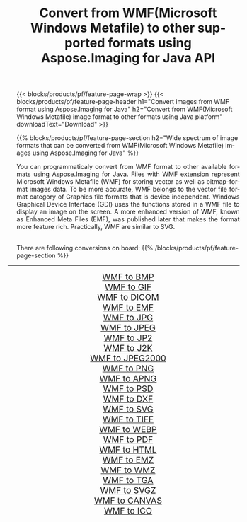 ﻿---
title: Convert from WMF(Microsoft Windows Metafile) to other supported formats using Aspose.Imaging for Java API 
weight: 3920
url: /java/conversion/from/wmf 
lang: en
langdirlevel: 2
locales: zh-hans,ja,it,ru,de,es,fr,nl,id,lt,pl,pt,vi,tr,ko,zh-hant,ar,hi,th,sv,cs,uk,he
description: Aspose.Imaging API can easily convert from WMF(Microsoft Windows Metafile) to other formats using Java platform
---

{{< blocks/products/pf/feature-page-wrap >}}
{{< blocks/products/pf/feature-page-header h1="Convert images from WMF format using Aspose.Imaging for Java" h2="Convert from WMF(Microsoft Windows Metafile) image format to other formats using Java platform" downloadText="Download" >}}


{{% blocks/products/pf/feature-page-section  h2="Wide spectrum of image formats that can be converted from WMF(Microsoft Windows Metafile) images using Aspose.Imaging for Java" %}}
<p align=justify>You can programmaticaly convert from WMF format to other available formats using 
Aspose.Imaging for Java. Files with WMF extension represent Microsoft Windows Metafile (WMF) for storing vector as well as bitmap-format images data. To be more accurate, WMF belongs to the vector file format category of Graphics file formats that is device independent. Windows Graphical Device Interface (GDI) uses the functions stored in a WMF file to display an image on the screen. A more enhanced version of WMF, known as Enhanced Meta Files (EMF), was published later that makes the format more feature rich. Practically, WMF are similar to SVG.</p>
<br/>
There are following conversions on board:
{{% /blocks/products/pf/feature-page-section %}}
<div class="container-fluid productfamilypage bg-gray">
    <div class="convertypes bg-gray agp-content section">
        <div class="container">
		<hr style="margin-left:-20px;"/>
		<div class="row other-converters" style="gap: 10px;font-size: 19px;text-align:center;">
		    <div class='col-md-2 other-converter remove-lp remove-rp'><a href="/imaging/java/conversion/wmf-to-bmp" style="padding:15px;">WMF to BMP</a></div><div class='col-md-2 other-converter remove-lp remove-rp'><a href="/imaging/java/conversion/wmf-to-gif" style="padding:15px;">WMF to GIF</a></div><div class='col-md-2 other-converter remove-lp remove-rp'><a href="/imaging/java/conversion/wmf-to-dicom" style="padding:15px;">WMF to DICOM</a></div><div class='col-md-2 other-converter remove-lp remove-rp'><a href="/imaging/java/conversion/wmf-to-emf" style="padding:15px;">WMF to EMF</a></div><div class='col-md-2 other-converter remove-lp remove-rp'><a href="/imaging/java/conversion/wmf-to-jpg" style="padding:15px;">WMF to JPG</a></div><div class='col-md-2 other-converter remove-lp remove-rp'><a href="/imaging/java/conversion/wmf-to-jpeg" style="padding:15px;">WMF to JPEG</a></div><div class='col-md-2 other-converter remove-lp remove-rp'><a href="/imaging/java/conversion/wmf-to-jp2" style="padding:15px;">WMF to JP2</a></div><div class='col-md-2 other-converter remove-lp remove-rp'><a href="/imaging/java/conversion/wmf-to-j2k" style="padding:15px;">WMF to J2K</a></div><div class='col-md-2 other-converter remove-lp remove-rp'><a href="/imaging/java/conversion/wmf-to-jpeg2000" style="padding:15px;">WMF to JPEG2000</a></div><div class='col-md-2 other-converter remove-lp remove-rp'><a href="/imaging/java/conversion/wmf-to-png" style="padding:15px;">WMF to PNG</a></div><div class='col-md-2 other-converter remove-lp remove-rp'><a href="/imaging/java/conversion/wmf-to-apng" style="padding:15px;">WMF to APNG</a></div><div class='col-md-2 other-converter remove-lp remove-rp'><a href="/imaging/java/conversion/wmf-to-psd" style="padding:15px;">WMF to PSD</a></div><div class='col-md-2 other-converter remove-lp remove-rp'><a href="/imaging/java/conversion/wmf-to-dxf" style="padding:15px;">WMF to DXF</a></div><div class='col-md-2 other-converter remove-lp remove-rp'><a href="/imaging/java/conversion/wmf-to-svg" style="padding:15px;">WMF to SVG</a></div><div class='col-md-2 other-converter remove-lp remove-rp'><a href="/imaging/java/conversion/wmf-to-tiff" style="padding:15px;">WMF to TIFF</a></div><div class='col-md-2 other-converter remove-lp remove-rp'><a href="/imaging/java/conversion/wmf-to-webp" style="padding:15px;">WMF to WEBP</a></div><div class='col-md-2 other-converter remove-lp remove-rp'><a href="/imaging/java/conversion/wmf-to-pdf" style="padding:15px;">WMF to PDF</a></div><div class='col-md-2 other-converter remove-lp remove-rp'><a href="/imaging/java/conversion/wmf-to-html" style="padding:15px;">WMF to HTML</a></div><div class='col-md-2 other-converter remove-lp remove-rp'><a href="/imaging/java/conversion/wmf-to-emz" style="padding:15px;">WMF to EMZ</a></div><div class='col-md-2 other-converter remove-lp remove-rp'><a href="/imaging/java/conversion/wmf-to-wmz" style="padding:15px;">WMF to WMZ</a></div><div class='col-md-2 other-converter remove-lp remove-rp'><a href="/imaging/java/conversion/wmf-to-tga" style="padding:15px;">WMF to TGA</a></div><div class='col-md-2 other-converter remove-lp remove-rp'><a href="/imaging/java/conversion/wmf-to-svgz" style="padding:15px;">WMF to SVGZ</a></div><div class='col-md-2 other-converter remove-lp remove-rp'><a href="/imaging/java/conversion/wmf-to-canvas" style="padding:15px;">WMF to CANVAS</a></div><div class='col-md-2 other-converter remove-lp remove-rp'><a href="/imaging/java/conversion/wmf-to-ico" style="padding:15px;">WMF to ICO</a></div>
                </div>
        </div>
    </div>
</div>
<br/>

